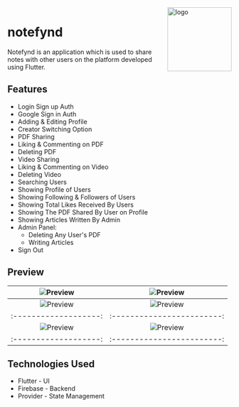 <img src="../master/screenshots/appIcon.jpeg" alt="logo" width="144" height="144" align="right" />

# notefynd

Notefynd is an application which is used to share notes with other users on the platform developed using Flutter.

## Features

* Login Sign up Auth
* Google Sign in Auth
* Adding & Editing Profile
* Creator Switching Option
* PDF Sharing
* Liking & Commenting on PDF
* Deleting PDF
* Video Sharing
* Liking & Commenting on Video
* Deleting Video
* Searching Users
* Showing Profile of Users
* Showing Following & Followers of Users
* Showing Total Likes Received By Users
* Showing The PDF Shared By User on Profile
* Showing Articles Written By Admin
* Admin Panel:
    * Deleting Any User's PDF
    * Writing Articles
* Sign Out

## Preview

|![Preview](../master/screenshots/iphone-feature-01.png) | ![Preview](../master/screenshots/iphone-feature-02.png)|
|:-------------------:|:------------------------:|
|![Preview](../master/screenshots/iphone-feature-03.png) | ![Preview](../master/screenshots/phone-feature-04.png) |
|:-------------------:|:------------------------:|
|![Preview](../master/screenshots/iphone-feature-05.png) | ![Preview](../master/screenshots/iphone-feature-06.png) |
|:-------------------:|:------------------------:|

## Technologies Used

* Flutter - UI
* Firebase - Backend
* Provider - State Management
